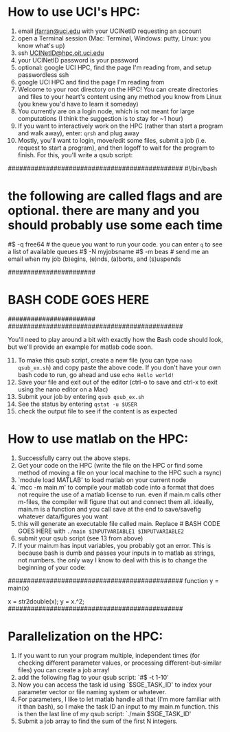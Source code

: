 # How to use UCI's HPC:

1. email jfarran@uci.edu with your UCINetID requesting an account
2. open a Terminal session (Mac: Terminal, Windows: putty, Linux: you know what's up)
3. ssh UCINetID@hpc.oit.uci.edu
4. your UCINetID password is your password
5. optional: google UCI HPC, find the page I'm reading from, and setup passwordless ssh
6. google UCI HPC and find the page I'm reading from
7. Welcome to your root directory on the HPC! You can create directories and files to your heart's content using any method you know from Linux (you knew you'd have to learn it someday)
8. You currently are on a login node, which is not meant for large computations (I think the suggestion is to stay for ~1 hour)
9. If you want to interactively work on the HPC (rather than start a program and walk away), enter: `qrsh` and plug away
10. Mostly, you'll want to login, move/edit some files, submit a job (i.e. request to start a program), and then logoff to wait for the program to finish. For this, you'll write a qsub script:

##############################################
#!/bin/bash

# the following are called flags and are optional. there are many and you should probably use some each time
#$ -q free64 # the queue you want to run your code. you can enter `q` to see a list of available queues
#$ -N myjobsname
#$ -m beas		# send me an email when my job (b)egins, (e)nds, (a)borts, and (s)uspends

#######################
# BASH CODE GOES HERE
#######################
##############################################




You'll need to play around a bit with exactly how the Bash code should look, but we'll provide an example for matlab code soon.


11. To make this qsub script, create a new file (you can type `nano qsub_ex.sh`) and copy paste the above code. If you don't have your own bash code to run, go ahead and use `echo Hello world!`
12. Save your file and exit out of the editor (ctrl-o to save and ctrl-x to exit using the nano editor on a Mac)
13. Submit your job by entering `qsub qsub_ex.sh`
14. See the status by entering `qstat -u $USER`
15. check the output file to see if the content is as expected



# How to use matlab on the HPC:

1. Successfully carry out the above steps.
2. Get your code on the HPC (write the file on the HPC or find some method of moving a file on your local machine to the HPC such a rsync)
3. `module load MATLAB' to load matlab on your current node
4. `mcc -m main.m' to compile your matlab code into a format that does not require the use of a matlab license to run. even if main.m calls other m-files, the compiler will figure that out and connect them all. ideally, main.m is a function and you call save at the end to save/savefig whatever data/figures you want
5. this will generate an executable file called main. Replace # BASH CODE GOES HERE with `./main $INPUTVARIABLE1 $INPUTVARIABLE2`
6. submit your qsub script (see 13 from above)
7. If your main.m has input variables, you probably got an error. This is because bash is dumb and passes your inputs in to matlab as strings, not numbers. the only way I know to deal with this is to change the beginning of your code:

##############################################
function y = main(x)

x = str2double(x);
y = x.^2;
##############################################



# Parallelization on the HPC:

1. If you want to run your program multiple, independent times (for checking different parameter values, or processing different-but-similar files) you can create a job array!
2. add the following flag to your qsub script: `#$ -t 1-10'
3. Now you can access the task id using `$SGE_TASK_ID' to index your parameter vector or file naming system or whatever.
4. For parameters, I like to let matlab handle all that (I'm more familiar with it than bash), so I make the task ID an input to my main.m function. this is then the last line of my qsub script: `./main $SGE_TASK_ID'
5. Submit a job array to find the sum of the first N integers.

